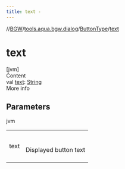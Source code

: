```yaml
---
title: text -
---
```

//[BGW](../../../index.md)/[tools.aqua.bgw.dialog](../index.md)/[ButtonType](index.md)/[text](text.md)



# text  
[jvm]  
Content  
val [text](text.md): [String](https://kotlinlang.org/api/latest/jvm/stdlib/kotlin/-string/index.html)  
More info  


## Parameters  
  
jvm  
  
| | |
|---|---|
| <a name="tools.aqua.bgw.dialog/ButtonType/text/#/PointingToDeclaration/"></a>text| <a name="tools.aqua.bgw.dialog/ButtonType/text/#/PointingToDeclaration/"></a><br><br>Displayed button text<br><br>|
  
  



